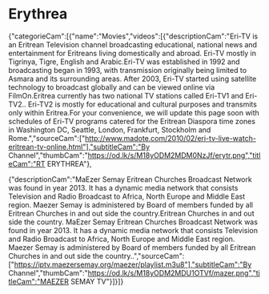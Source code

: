# Erythrea
{"categorieCam":[{"name":"Movies","videos":[{"descriptionCam":"Eri-TV is an Eritrean Television channel broadcasting educational, national news and entertainment for Eritreans living domestically and abroad. Eri-TV mostly in Tigrinya, Tigre, English and Arabic.Eri-TV was established in 1992 and broadcasting began in 1993, with transmission originally being limited to Asmara and its surrounding areas. After 2003, Eri-TV started using satellite technology to broadcast globally and can be viewed online via FilmOn.Eritrea currently has two national TV stations called Eri-TV1 and Eri-TV2.. Eri-TV2 is mostly for educational and cultural purposes and transmits only within Eritrea.For your convenience, we will update this page soon with schedules of Eri-TV programs catered for the Eritrean Diaspora time zones in Washington DC, Seattle, London, Frankfurt, Stockholm and Rome.","sourceCam":["http://www.madote.com/2010/02/eri-tv-live-watch-eritrean-tv-online.html"],"subtitleCam":"By Channel","thumbCam":"https://od.lk/s/M18yODM2MDM0NzJf/erytr.png","titleCam":"RT ERYTHREA"},

{"descriptionCam":"MaEzer Semay Eritrean Churches Broadcast Network was found in year 2013. It has a dynamic media network that consists Television and Radio Broadcast to Africa, North Europe and Middle East region. Maezer Semay is administered by Board of members funded by all Eritrean Churches in and out side the country.Eritrean Churches in and out side the country. MaEzer Semay Eritrean Churches Broadcast Network was found in year 2013. It has a dynamic media network that consists Television and Radio Broadcast to Africa, North Europe and Middle East region. Maezer Semay is administered by Board of members funded by all Eritrean Churches in and out side the country..","sourceCam":["https://iptv.maezersemay.org/maezer/playlist.m3u8"],"subtitleCam":"By Channel","thumbCam":"https://od.lk/s/M18yODM2MDU1OTVf/mazer.png","titleCam":"MAEZER SEMAY TV"}]}]}
